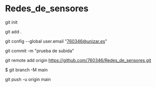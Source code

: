 # Redes_de_sensores

git init

git add .

git config --global user.email "760346@unizar.es"

git commit -m "prueba de subida"

git remote add origin https://github.com/760346/Redes_de_sensores.git

$ git branch -M main

git push -u origin main
